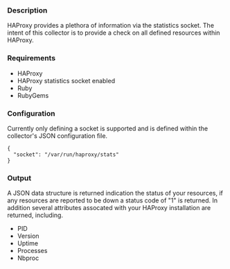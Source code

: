 ### Description

HAProxy provides a plethora of information via the statistics socket. The intent of this collector is to provide a check on all defined resources within HAProxy. 

### Requirements

* HAProxy
* HAProxy statistics socket enabled
* Ruby
* RubyGems

### Configuration

Currently only defining a socket is supported and is defined within the collector's JSON configuration file. 

```
{
  "socket": "/var/run/haproxy/stats"
}
```

### Output

A JSON data structure is returned indication the status of your resources, if any resources are reported to be down a status code of "1" is returned. In addition several attributes assocated with your HAProxy installation are returned, including.

* PID
* Version
* Uptime
* Processes
* Nbproc
